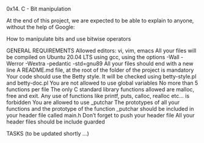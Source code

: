 0x14. C - Bit manipulation

At the end of this project, we are expected to be able to explain to anyone, without the help of Google:

How to manipulate bits and use bitwise operators

GENERAL REQUIREMENTS
Allowed editors: vi, vim, emacs
All your files will be compiled on Ubuntu 20.04 LTS using gcc, using the options -Wall -Werror -Wextra -pedantic -std=gnu89
All your files should end with a new line
A README.md file, at the root of the folder of the project is mandatory
Your code should use the Betty style. It will be checked using betty-style.pl and betty-doc.pl
You are not allowed to use global variables
No more than 5 functions per file
The only C standard library functions allowed are malloc, free and exit. Any use of functions like printf, puts, calloc, realloc etc… is forbidden
You are allowed to use _putchar
The prototypes of all your functions and the prototype of the function _putchar should be included in your header file called main.h
Don’t forget to push your header file
All your header files should be include guarded

TASKS
(to be updated shortly ...)
